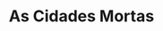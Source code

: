 ---
Numero: 117
title: As Cidades Mortas
Autor: Clifford D Simak
Co-autor: 
Ano-de-Publicacao: 1967
Titulo-original: City
Tradutor: Eurico da Fonseca
Co-tradutor: 
Ano-de-edicao: 1952
alias: Clifford-D-Simak
Autor2-alias: 
Tradutor1-alias: Eurico-da-Fonseca
Tradutor2-alias: 
Titulo-link: 117-As-Cidades-Mortas
Capa: Lima de Freitas
pags: 253
Capa-link: Lima-de-Freitas
---